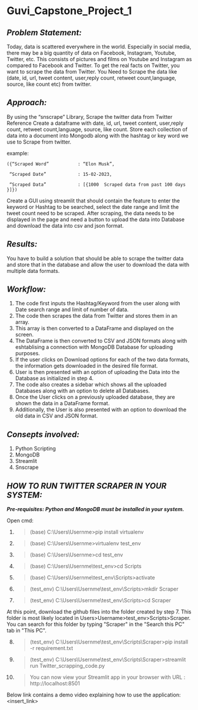 # Guvi_Capstone_Project_1

## **_Problem Statement:_**

Today, data is scattered everywhere in the world. Especially in social media, there may be a big quantity of data on Facebook, Instagram, Youtube, Twitter, etc. This consists of pictures and films on Youtube and Instagram as compared to Facebook and Twitter. To get the real facts on Twitter, you want to scrape the data from Twitter. You Need to Scrape the data like (date, id, url, tweet content, user,reply count, retweet count,language, source, like count etc) from twitter.

## **_Approach:_**

By using the “snscrape” Library, Scrape the twitter data from Twitter Reference
Create a dataframe with date, id, url, tweet content, user,reply count, retweet count,language, source, like count.
Store each collection of data into a document into Mongodb along with the hashtag or key word we use to  Scrape from twitter. 

example:

    ({“Scraped Word”           : “Elon Musk”,

     “Scraped Date”            : 15-02-2023,
     
     “Scraped Data”            : [{1000  Scraped data from past 100 days }]})

Create a GUI using streamlit that should contain the feature to enter the keyword or Hashtag to be searched, select the date range and limit the tweet count need to be scraped. After scraping, the data needs to be displayed in the page and need a button to upload the data into Database and download the data into csv and json format.

## **_Results:_**

You have to build a solution that should be able to scrape the twitter data and store that in the database and allow the user to download the data with multiple data formats.

## **_Workflow:_**

1. The code first inputs the Hashtag/Keyword from the user along with Date search range and limit of number of data.
2. The code then scrapes the data from Twitter and stores them in an array.
3. This array is then converted to a DataFrame and displayed on the screen.
4. The DataFrame is then converted to CSV and JSON formats along with eshtablising a connection with MongoDB Database for uploading purposes.
5. If the user clicks on Download options for each of the two data formats, the information gets downloaded in the desired file format.
6. User is then presented with an option of uploading the Data into the Database as initialized in step 4.
7. The code also creates a sidebar which shows all the uploaded Databases along with an option to delete all Databases.
8. Once the User clicks on a previously uploaded database, they are shown the data in a DataFrame format.
9. Additionally, the User is also presented with an option to download the old data in CSV and JSON format.

## **_Consepts involved:_**

1. Python Scripting
2. MongoDB
3. Streamlit
4. Snscrape


## **_HOW TO RUN TWITTER SCRAPER IN YOUR SYSTEM:_**

**_Pre-requisites: Python and MongoDB must be installed in your system._**

Open cmd:

1. > (base) C:\Users\Usernme>pip install virtualenv 
2. > (base) C:\Users\Usernme>virtualenv test_env
3. > (base) C:\Users\Usernme>cd test_env
4. > (base) C:\Users\Usernme\test_env>cd Scripts
5. > (base) C:\Users\Usernme\test_env\Scripts>activate
6. > (test_env) C:\Users\Usernme\test_env\Scripts>mkdir Scraper
7. > (test_env) C:\Users\Usernme\test_env\Scripts>cd Scraper

At this point, download the github files into the folder created by step 7.
This folder is most likely located in Users>Username>test_env>Scripts>Scraper.
You can search for this folder by typing "Scraper" in the "Search this PC" tab in "This PC".

8. > (test_env) C:\Users\Usernme\test_env\Scripts\Scraper>pip install -r requirement.txt
9. > (test_env) C:\Users\Usernme\test_env\Scripts\Scraper>streamlit run Twitter_scrapping_code.py
10. > You can now view your Streamlit app in your browser with URL : http://localhost:8501

Below link contains a demo video explaining how to use the application:
<insert_link>
